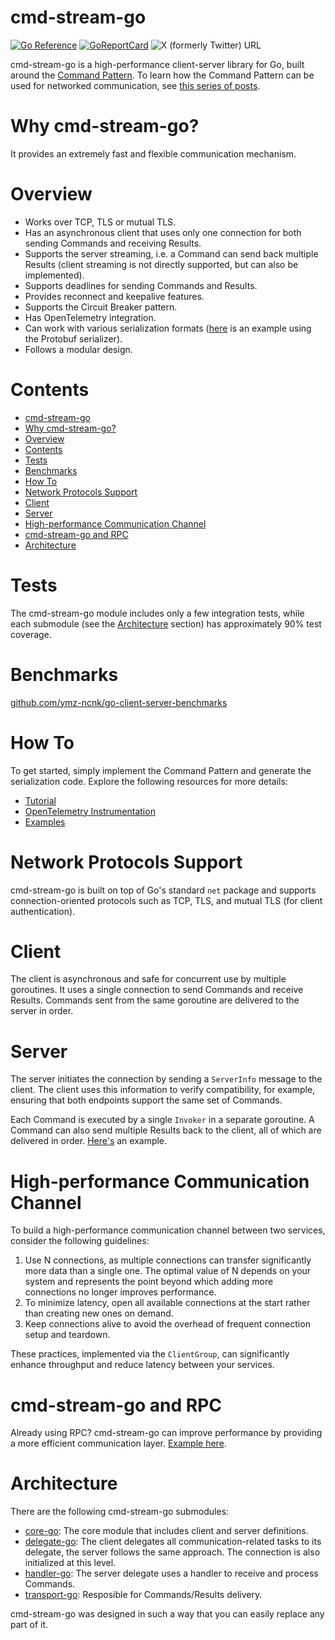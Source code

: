 # cmd-stream-go

[![Go Reference](https://pkg.go.dev/badge/github.com/cmd-stream/cmd-stream-go.svg)](https://pkg.go.dev/github.com/cmd-stream/cmd-stream-go)
[![GoReportCard](https://goreportcard.com/badge/cmd-stream/cmd-stream-go)](https://goreportcard.com/report/github.com/cmd-stream/cmd-stream-go)
![X (formerly Twitter) URL](https://img.shields.io/twitter/url?url=https%3A%2F%2Fx.com%2Fcmdstream_lib)

cmd-stream-go is a high-performance client-server library for Go, built around 
the [Command Pattern](https://en.wikipedia.org/wiki/Command_pattern). To learn 
how the Command Pattern can be used for networked communication, see 
[this series of posts](https://ymz-ncnk.medium.com/command-pattern-as-an-api-architecture-style-be9ac25d6d94).

# Why cmd-stream-go?
It provides an extremely fast and flexible communication mechanism.

# Overview
- Works over TCP, TLS or mutual TLS.
- Has an asynchronous client that uses only one connection for both sending 
  Commands and receiving Results.
- Supports the server streaming, i.e. a Command can send back multiple Results
  (client streaming is not directly supported, but can also be implemented).
- Supports deadlines for sending Commands and Results.
- Provides reconnect and keepalive features.
- Supports the Circuit Breaker pattern.
- Has OpenTelemetry integration.
- Can work with various serialization formats ([here](https://github.com/cmd-stream/examples-go/tree/main/standard_protobuf) is an example using the Protobuf serializer).
- Follows a modular design.

# Contents
- [cmd-stream-go](#cmd-stream-go)
- [Why cmd-stream-go?](#why-cmd-stream-go)
- [Overview](#overview)
- [Contents](#contents)
- [Tests](#tests)
- [Benchmarks](#benchmarks)
- [How To](#how-to)
- [Network Protocols Support](#network-protocols-support)
- [Client](#client)
- [Server](#server)
- [High-performance Communication Channel](#high-performance-communication-channel)
- [cmd-stream-go and RPC](#cmd-stream-go-and-rpc)
- [Architecture](#architecture)

# Tests
The cmd-stream-go module includes only a few integration tests, while each 
submodule (see the [Architecture](#architecture) section) has approximately 90% 
test coverage.

# Benchmarks
[github.com/ymz-ncnk/go-client-server-benchmarks](https://github.com/ymz-ncnk/go-client-server-benchmarks)

# How To
To get started, simply implement the Command Pattern and generate the 
serialization code. Explore the following resources for more details:
- [Tutorial](https://ymz-ncnk.medium.com/cmd-stream-go-tutorial-0276d39c91e8)
- [OpenTelemetry Instrumentation](https://ymz-ncnk.medium.com/cmd-stream-go-with-opentelemetry-adeecfbe7987)
- [Examples](https://github.com/cmd-stream/examples-go)

# Network Protocols Support
cmd-stream-go is built on top of Go's standard `net` package and supports 
connection-oriented protocols such as TCP, TLS, and mutual TLS (for client 
authentication).

# Client
The client is asynchronous and safe for concurrent use by multiple goroutines. 
It uses a single connection to send Commands and receive Results. Commands sent 
from the same goroutine are delivered to the server in order.

# Server
The server initiates the connection by sending a `ServerInfo` message to the 
client. The client uses this information to verify compatibility, for example, 
ensuring that both endpoints support the same set of Commands.

Each Command is executed by a single `Invoker` in a separate goroutine. A 
Command can also send multiple Results back to the client, all of which are 
delivered in order. [Here's](https://github.com/cmd-stream/examples-go/tree/main/multi_result) 
an example.

# High-performance Communication Channel
To build a high-performance communication channel between two services, consider 
the following guidelines:
1. Use N connections, as multiple connections can transfer significantly more 
   data than a single one. The optimal value of N depends on your system and 
   represents the point beyond which adding more connections no longer improves 
   performance.
3. To minimize latency, open all available connections at the start rather than 
   creating new ones on demand.
4. Keep connections alive to avoid the overhead of frequent connection setup and 
   teardown.

These practices, implemented via the `ClientGroup`, can significantly enhance 
throughput and reduce latency between your services.

# cmd-stream-go and RPC
Already using RPC? cmd-stream-go can improve performance by providing a more 
efficient communication layer. [Example here](https://github.com/cmd-stream/examples-go/tree/main/rpc).

# Architecture
There are the following cmd-stream-go submodules:
- [core-go](https://github.com/cmd-stream/core-go): The core module that includes 
  client and server definitions.
- [delegate-go](https://github.com/cmd-stream/delegate-go): The client delegates
  all communication-related tasks to its delegate, the server follows the same 
  approach. The connection is also initialized at this level.
- [handler-go](https://github.com/cmd-stream/handler-go): The server delegate 
  uses a handler to receive and process Commands.
- [transport-go](https://github.com/cmd-stream/transport-go): Resposible for 
  Commands/Results delivery.

cmd-stream-go was designed in such a way that you can easily replace any part of 
it.
